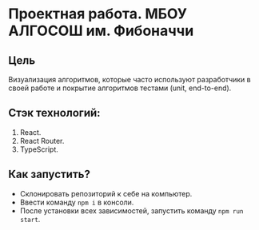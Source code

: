 # Проектная работа. МБОУ АЛГОСОШ им. Фибоначчи

## Цель
Визуализация алгоритмов, которые часто используют разработчики в своей работе и покрытие алгоритмов тестами (unit, end-to-end).

## Стэк технологий:
1. React.
2. React Router.
3. TypeScript.

## Как запустить?
- Склонировать репозиторий к себе на компьютер.
- Ввести команду `npm i` в консоли.
- После установки всех зависимостей, запустить команду `npm run start`.